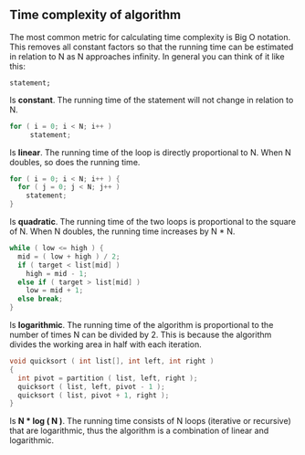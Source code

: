 
Time complexity of algorithm
------------

The most common metric for calculating time complexity is Big O notation. This removes all constant factors so that 
the running time can be estimated in relation to N as N approaches infinity. In general you can think of it like this:

`statement;`

Is **constant**. The running time of the statement will not change in relation to N.

```c
for ( i = 0; i < N; i++ )
     statement;
```

Is **linear**. The running time of the loop is directly proportional to N. When N doubles, so does the running time.

```c
for ( i = 0; i < N; i++ ) {
  for ( j = 0; j < N; j++ )
    statement;
}
```

Is **quadratic**. The running time of the two loops is proportional to the square of N. When N doubles, 
the running time increases by N * N.

```c
while ( low <= high ) {
  mid = ( low + high ) / 2;
  if ( target < list[mid] )
    high = mid - 1;
  else if ( target > list[mid] )
    low = mid + 1;
  else break;
}
```

Is **logarithmic**. The running time of the algorithm is proportional to the number of times N can be divided by 2.
This is because the algorithm divides the working area in half with each iteration.

```c
void quicksort ( int list[], int left, int right )
{
  int pivot = partition ( list, left, right );
  quicksort ( list, left, pivot - 1 );
  quicksort ( list, pivot + 1, right );
}
```

Is **N * log ( N )**. The running time consists of N loops (iterative or recursive) that are logarithmic, 
thus the algorithm is a combination of linear and logarithmic.
